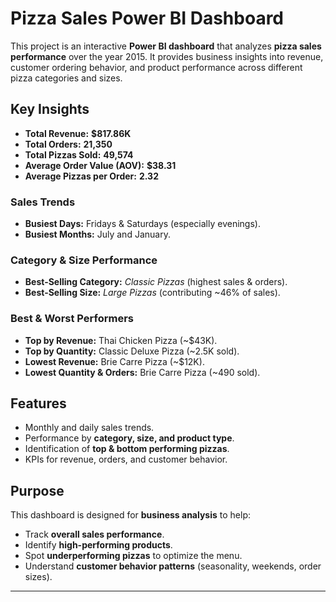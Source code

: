 # Pizza Sales Power BI Dashboard

This project is an interactive **Power BI dashboard** that analyzes **pizza sales performance** over the year 2015. It provides business insights into revenue, customer ordering behavior, and product performance across different pizza categories and sizes.

## Key Insights

* **Total Revenue:** **$817.86K**
* **Total Orders:** **21,350**
* **Total Pizzas Sold:** **49,574**
* **Average Order Value (AOV):** **$38.31**
* **Average Pizzas per Order:** **2.32**

### Sales Trends

* **Busiest Days:** Fridays & Saturdays (especially evenings).
* **Busiest Months:** July and January.

### Category & Size Performance

* **Best-Selling Category:** *Classic Pizzas* (highest sales & orders).
* **Best-Selling Size:** *Large Pizzas* (contributing ~46% of sales).

### Best & Worst Performers

* **Top by Revenue:** Thai Chicken Pizza (~$43K).
* **Top by Quantity:** Classic Deluxe Pizza (~2.5K sold).
* **Lowest Revenue:** Brie Carre Pizza (~$12K).
* **Lowest Quantity & Orders:** Brie Carre Pizza (~490 sold).

## Features

* Monthly and daily sales trends.
* Performance by **category, size, and product type**.
* Identification of **top & bottom performing pizzas**.
* KPIs for revenue, orders, and customer behavior.

## Purpose

This dashboard is designed for **business analysis** to help:

* Track **overall sales performance**.
* Identify **high-performing products**.
* Spot **underperforming pizzas** to optimize the menu.
* Understand **customer behavior patterns** (seasonality, weekends, order sizes).

---
